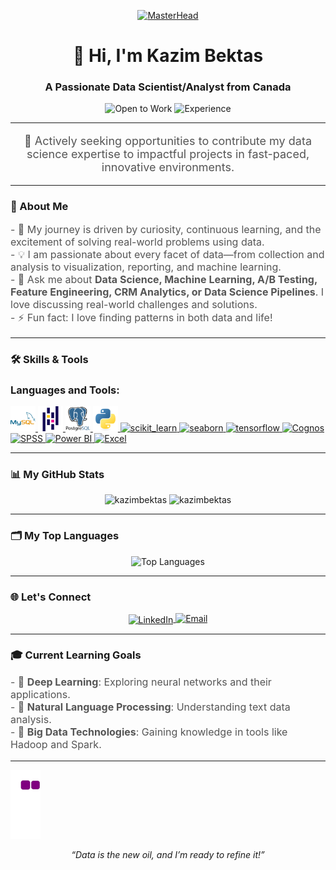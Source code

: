 <p align="center">
  <a href="https://github.com/kazimbektas">
    <img src="https://editor.analyticsvidhya.com/uploads/71710meme-2.jpeg" alt="MasterHead"/>
  </a>
</p>

<h1 align="center">👋 Hi, I'm Kazim Bektas</h1>
<h3 align="center">A Passionate Data Scientist/Analyst from Canada</h3>

<p align="center">
    <img src="https://img.shields.io/badge/Status-Open%20to%20Work-brightgreen" alt="Open to Work" />
    <img src="https://img.shields.io/badge/Experience-Data%20Science%20and%20Analytics-blue" alt="Experience" />
</p>

---

<p align="center" style="font-size: 18px; color: #555;">
    🚀 Actively seeking opportunities to contribute my data science expertise to impactful projects in fast-paced, innovative environments.
</p>

---

### 💼 About Me
<p align="left" style="font-size: 16px; color: #555;">
- 🌱 My journey is driven by curiosity, continuous learning, and the excitement of solving real-world problems using data.<br>
- 💡 I am passionate about every facet of data—from collection and analysis to visualization, reporting, and machine learning.<br>
- 🎯 Ask me about <strong>Data Science, Machine Learning, A/B Testing, Feature Engineering, CRM Analytics, or Data Science Pipelines</strong>. I love discussing real-world challenges and solutions.<br>
- ⚡ Fun fact: I love finding patterns in both data and life!
</p>

---

### 🛠 Skills & Tools
<h3 align="left">Languages and Tools:</h3>
<p align="left">
  <a href="https://www.mysql.com/" target="_blank" rel="noreferrer">
    <img src="https://raw.githubusercontent.com/devicons/devicon/master/icons/mysql/mysql-original-wordmark.svg" alt="mysql" width="40" height="40"/>
  </a>
  <a href="https://pandas.pydata.org/" target="_blank" rel="noreferrer">
    <img src="https://raw.githubusercontent.com/devicons/devicon/2ae2a900d2f041da66e950e4d48052658d850630/icons/pandas/pandas-original.svg" alt="pandas" width="40" height="40"/>
  </a>
  <a href="https://www.postgresql.org" target="_blank" rel="noreferrer">
    <img src="https://raw.githubusercontent.com/devicons/devicon/master/icons/postgresql/postgresql-original-wordmark.svg" alt="postgresql" width="40" height="40"/>
  </a>
  <a href="https://www.python.org" target="_blank" rel="noreferrer">
    <img src="https://raw.githubusercontent.com/devicons/devicon/master/icons/python/python-original.svg" alt="python" width="40" height="40"/>
  </a>
  <a href="https://scikit-learn.org/" target="_blank" rel="noreferrer">
    <img src="https://upload.wikimedia.org/wikipedia/commons/0/05/Scikit_learn_logo_small.svg" alt="scikit_learn" width="40" height="40"/>
  </a>
  <a href="https://seaborn.pydata.org/" target="_blank" rel="noreferrer">
    <img src="https://seaborn.pydata.org/_images/logo-mark-lightbg.svg" alt="seaborn" width="40" height="40"/>
  </a>
  <a href="https://www.tensorflow.org" target="_blank" rel="noreferrer">
    <img src="https://www.vectorlogo.zone/logos/tensorflow/tensorflow-icon.svg" alt="tensorflow" width="40" height="40"/>
  </a>
  <a href="https://www.ibm.com/analytics/cognos-analytics" target="_blank" rel="noreferrer">
    <img src="https://senturus.com/wp-content/uploads/2016/05/IBM-Cognos-analytics-logo-540X280.jpg" alt="Cognos" width="90" height="40"/>
  </a>
  <a href="https://www.ibm.com/products/spss-statistics" target="_blank" rel="noreferrer">
    <img src="https://mike.miracomosehace.com/uploads/images/content/logo-ibm-spss_16929.jpg" alt="SPSS" width="60" height="40"/>
  </a>
  <a href="https://powerbi.microsoft.com/" target="_blank" rel="noreferrer">
    <img src="https://logohistory.net/wp-content/uploads/2023/05/Power-BI-Symbol-2048x1152.png" alt="Power BI" width="90" height="60"/>
  </a>
  <a href="https://www.microsoft.com/en-us/microsoft-365/excel" target="_blank" rel="noreferrer">
    <img src="https://img.icons8.com/?size=48&id=117561&format=png" alt="Excel" width="40" height="40"/>
  </a>
</p>


---

### 📊 My GitHub Stats
<p align="center">
  <img src="https://github-readme-stats.vercel.app/api?username=kazimbektas&show_icons=true&locale=en&theme=radical" alt="kazimbektas" width="400"/>
  <img src="https://github-readme-streak-stats.herokuapp.com/?user=kazimbektas&theme=radical" alt="kazimbektas" width="400"/>
</p>

---

### 🗂️ My Top Languages
<p align="center">
  <img src="https://github-readme-stats.vercel.app/api/top-langs?username=kazimbektas&show_icons=true&locale=en&layout=compact&theme=radical" alt="Top Languages" />
</p>

---

### 🌐 Let's Connect
<p align="center">
  <a href="https://linkedin.com/in/kazim-bektas" target="blank">
    <img align="center" src="https://raw.githubusercontent.com/rahuldkjain/github-profile-readme-generator/master/src/images/icons/Social/linked-in-alt.svg" alt="LinkedIn" height="40" width="40" />
  </a>
  <a href="mailto:bektaskazimca@gmail.com" target="blank">
    <img align="https://vectorseek.com/wp-content/uploads/2021/02/Gmail-Logo-Vector-730x730.jpg" alt="Email" />
  </a>
</p>

---

### 🎓 Current Learning Goals
<p align="left" style="font-size: 16px; color: #555;">
- 📘 <strong>Deep Learning</strong>: Exploring neural networks and their applications.<br>
- 📘 <strong>Natural Language Processing</strong>: Understanding text data analysis.<br>
- 📘 <strong>Big Data Technologies</strong>: Gaining knowledge in tools like Hadoop and Spark.
</p>


---
![snake gif](https://github.com/kazimbektas/kazimbektas/blob/output/github-contribution-grid-snake.gif)

<p align="center">
  <i>“Data is the new oil, and I’m ready to refine it!”</i>
</p>


